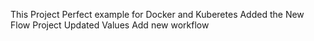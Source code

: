 This Project Perfect example for Docker and Kuberetes
Added the New Flow Project
Updated Values
Add new workflow 
